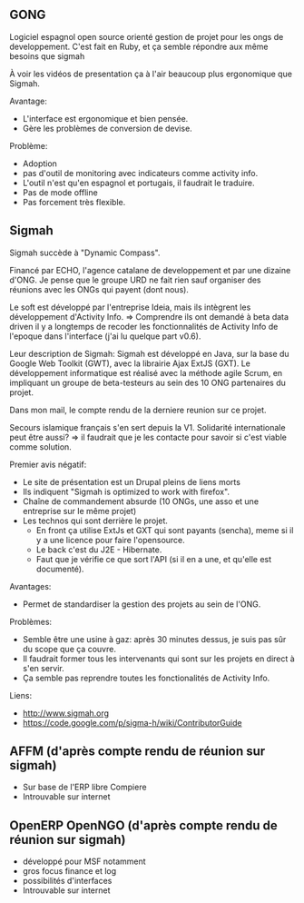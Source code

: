 ## GONG

Logiciel espagnol open source orienté gestion de projet pour les ongs de developpement.
C'est fait en Ruby, et ça semble répondre aux même besoins que sigmah

À voir les vidéos de presentation ça à l'air beaucoup plus ergonomique que Sigmah.

Avantage:
- L'interface est ergonomique et bien pensée.
- Gère les problèmes de conversion de devise.

Problème:
- Adoption
- pas d'outil de monitoring avec indicateurs comme activity info.
- L'outil n'est qu'en espagnol et portugais, il faudrait le traduire.
- Pas de mode offline
- Pas forcement très flexible.

## Sigmah

Sigmah succède à "Dynamic Compass".

Financé par ECHO, l'agence catalane de developpement et par une dizaine d'ONG.
Je pense que le groupe URD ne fait rien sauf organiser des réunions avec les ONGs qui payent (dont nous).

Le soft est développé par l'entreprise Ideia, mais ils intègrent les développement d'Activity Info.
=> Comprendre ils ont demandé à beta data driven il y a longtemps de recoder les fonctionnalités de Activity Info de l'epoque dans l'interface (j'ai lu quelque part v0.6).

Leur description de Sigmah:
Sigmah est développé en Java, sur la base du Google Web Toolkit (GWT), avec la librairie Ajax ExtJS (GXT).
Le développement informatique est réalisé avec la méthode agile Scrum, en impliquant un groupe de beta-testeurs au sein des 10 ONG partenaires du projet.

Dans mon mail, le compte rendu de la derniere reunion sur ce projet.

Secours islamique français s'en sert depuis la V1.
Solidarité internationale peut être aussi?
=> il faudrait que je les contacte pour savoir si c'est viable comme solution.

Premier avis négatif:
- Le site de présentation est un Drupal pleins de liens morts
- Ils indiquent "Sigmah is optimized to work with firefox".
- Chaîne de commandement absurde (10 ONGs, une asso et une entreprise sur le même projet)
- Les technos qui sont derrière le projet.
	- En front ça utilise ExtJs et GXT qui sont payants (sencha), meme si il y a une licence pour faire l'opensource.
	- Le back c'est du J2E - Hibernate.
	- Faut que je vérifie ce que sort l'API (si il en a une, et qu'elle est documenté).

Avantages:
- Permet de standardiser la gestion des projets au sein de l'ONG.

Problèmes:
- Semble être une usine à gaz: après 30 minutes dessus, je suis pas sûr du scope que ça couvre.
- Il faudrait former tous les intervenants qui sont sur les projets en direct à s'en servir.
- Ça semble pas reprendre toutes les fonctionalités de Activity Info.

Liens:
- http://www.sigmah.org
- https://code.google.com/p/sigma-h/wiki/ContributorGuide

## AFFM (d'après compte rendu de réunion sur sigmah)

- Sur base de l'ERP libre Compiere
- Introuvable sur internet

## OpenERP OpenNGO (d'après compte rendu de réunion sur sigmah)

- développé pour MSF notamment
- gros focus finance et log
- possibilités d'interfaces
- Introuvable sur internet


